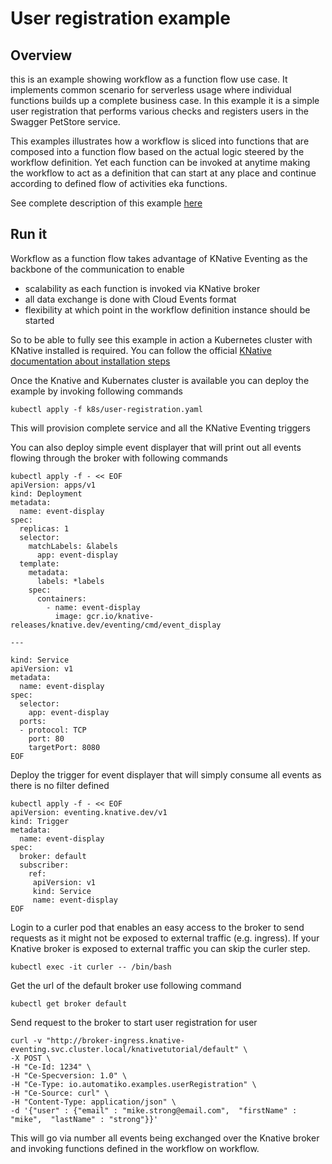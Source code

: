 # User registration example

## Overview 

this is an example showing workflow as a function flow use case. It implements common scenario for serverless usage where 
individual functions builds up a complete business case. In this example it is a simple user registration
that performs various checks and registers users in the Swagger PetStore service.

This examples illustrates how a workflow is sliced into functions that are composed into a function flow based on
the actual logic steered by the workflow definition. Yet each function can be invoked at anytime making the workflow to
act as a definition that can start at any place and continue according to defined flow of activities eka functions.

See complete description of this example [here](https://docs.automatiko.io/main/0.0.0/examples/userregistration.html)

## Run it

Workflow as a function flow takes advantage of KNative Eventing as the backbone of the communication to enable

- scalability as each function is invoked via KNative broker
- all data exchange is done with Cloud Events format
- flexibility at which point in the workflow definition instance should be started

So to be able to fully see this example in action a Kubernetes cluster with KNative installed is required. You can follow the
official [KNative documentation about installation steps](https://knative.dev/docs/install/)

Once the Knative and Kubernates cluster is available you can deploy the example by invoking following commands

```
kubectl apply -f k8s/user-registration.yaml
```

This will provision complete service and all the KNative Eventing triggers

You can also deploy simple event displayer that will print out all events flowing through the broker with following commands

```
kubectl apply -f - << EOF
apiVersion: apps/v1
kind: Deployment
metadata:
  name: event-display
spec:
  replicas: 1
  selector:
    matchLabels: &labels
      app: event-display
  template:
    metadata:
      labels: *labels
    spec:
      containers:
        - name: event-display
          image: gcr.io/knative-releases/knative.dev/eventing/cmd/event_display

---

kind: Service
apiVersion: v1
metadata:
  name: event-display
spec:
  selector:
    app: event-display
  ports:
  - protocol: TCP
    port: 80
    targetPort: 8080
EOF
```
Deploy the trigger for event displayer that will simply consume all events as there is no filter defined

```
kubectl apply -f - << EOF
apiVersion: eventing.knative.dev/v1
kind: Trigger
metadata:
  name: event-display
spec:
  broker: default
  subscriber:
    ref:
     apiVersion: v1
     kind: Service
     name: event-display
EOF
```

Login to a curler pod that enables an easy access to the broker to send requests as it might not be exposed to 
external traffic (e.g. ingress). If your Knative broker is exposed to external traffic you can skip the curler step.

```
kubectl exec -it curler -- /bin/bash
```

Get the url of the default broker use following command

```
kubectl get broker default
```

Send request to the broker to start user registration for user

```
curl -v "http://broker-ingress.knative-eventing.svc.cluster.local/knativetutorial/default" \
-X POST \
-H "Ce-Id: 1234" \
-H "Ce-Specversion: 1.0" \
-H "Ce-Type: io.automatiko.examples.userRegistration" \
-H "Ce-Source: curl" \
-H "Content-Type: application/json" \
-d '{"user" : {"email" : "mike.strong@email.com",  "firstName" : "mike",  "lastName" : "strong"}}'
```

This will go via number all events being exchanged over the Knative broker and invoking functions defined in the workflow on workflow.

